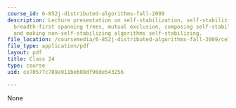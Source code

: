 ```yaml
---
course_id: 6-852j-distributed-algorithms-fall-2009
description: Lecture presentation on self-stabilization, self-stabilizing algorithms,
  breadth-first spanning trees, mutual exclusion, composing self-stabilizing algorithms,
  and making non-self-stabilizing algorithms self-stabilizing.
file_location: /coursemedia/6-852j-distributed-algorithms-fall-2009/ce70577c789a911beb08df90de543256_MIT6_852JF09_lec24.pdf
file_type: application/pdf
layout: pdf
title: Class 24
type: course
uid: ce70577c789a911beb08df90de543256

---
```

None